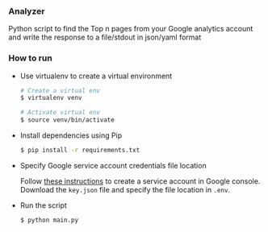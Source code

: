 ### Analyzer

Python script to find the Top n pages from your Google analytics account and write the response to a file/stdout in json/yaml format 

### How to run

+ Use virtualenv to create a virtual environment

  ```bash
  # Create a virtual env
  $ virtualenv venv

  # Activate virtual env
  $ source venv/bin/activate
  ```

+ Install dependencies using Pip

  ```bash
  $ pip install -r requirements.txt
  ```

+ Specify Google service account credentials file location

  Follow [these instructions](https://cloud.google.com/iam/docs/creating-managing-service-accounts#iam-service-accounts-create-console) to create a service account in Google console. Download the `key.json` file and specify the file location in `.env`.

+ Run the script
  ```bash
  $ python main.py 
  ```   
